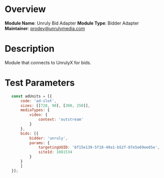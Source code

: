 # Overview

**Module Name**: Unruly Bid Adapter
**Module Type**: Bidder Adapter
**Maintainer**: prodev@unrulymedia.com

# Description

Module that connects to UnrulyX for bids. 

# Test Parameters

```js
   const adUnits = [{
       code: 'ad-slot',
       sizes: [[728, 90], [300, 250]],
       mediaTypes: {
           video: {
               context: 'outstream'
           }
       },
       bids: [{
           bidder: 'unruly',
           params: {
               targetingUUID: '6f15e139-5f18-49a1-b52f-87e5e69ee65e',
               siteId: 1081534
           }
       }
       ]
   }];
```
